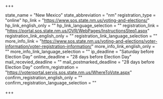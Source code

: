 +++

state_name = "New Mexico"
state_abbreviation = "nm"
registration_type = "online"
hp_link = "https://www.sos.state.nm.us/voting-and-elections/"
hp_link_english_only = ""
hp_link_language_selection = ""
registration_link = "https://portal.sos.state.nm.us/OVR/WebPages/InstructionsStep1.aspx"
registration_link_english_only = ""
registration_link_language_selection = ""
more_info_link = "https://www.sos.state.nm.us/voting-and-elections/voter-information/voter-registration-information/"
more_info_link_english_only = ""
more_info_link_language_selection = ""
ip_deadline = "Saturday before Election Day"
online_deadline = "28 days before Election Day"
mail_recevied_deadline = ""
mail_postmarked_deadline = "28 days before Election Day"
confirm_registration = "https://voterportal.servis.sos.state.nm.us/WhereToVote.aspx"
confirm_registration_english_only = ""
confirm_registration_language_selection = ""

+++